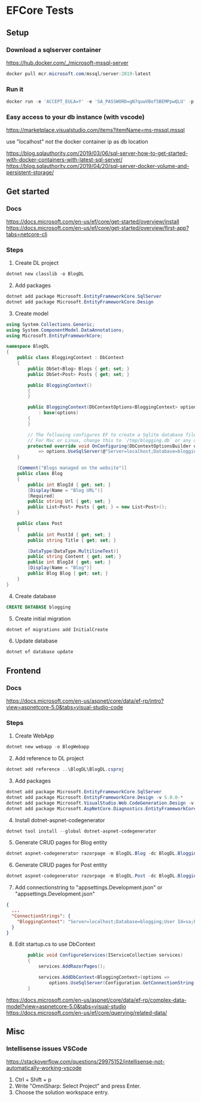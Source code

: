 # EFCore Tests

## Setup

### Download a sqlserver container
https://hub.docker.com/_/microsoft-mssql-server

```powershell
docker pull mcr.microsoft.com/mssql/server:2019-latest
````
### Run it
```powershell
docker run -e 'ACCEPT_EULA=Y' -e 'SA_PASSWORD=gN7quwVBof5BEMPpwQLU' -p 1433:1433 -v G:\Projects\Dotnet\EFCore:/sql -d mcr.microsoft.com/mssql/server:2019-latest
```

### Easy access to your db instance (with vscode)
https://marketplace.visualstudio.com/items?itemName=ms-mssql.mssql

use "localhost" not the docker container ip as db location

https://blog.sqlauthority.com/2019/03/06/sql-server-how-to-get-started-with-docker-containers-with-latest-sql-server/
https://blog.sqlauthority.com/2019/04/20/sql-server-docker-volume-and-persistent-storage/

## Get started

### Docs
https://docs.microsoft.com/en-us/ef/core/get-started/overview/install
https://docs.microsoft.com/en-us/ef/core/get-started/overview/first-app?tabs=netcore-cli

### Steps
1. Create DL project
```powershell
dotnet new classlib -o BlogDL 
```
2. Add packages
```powershell
dotnet add package Microsoft.EntityFrameworkCore.SqlServer
dotnet add package Microsoft.EntityFrameworkCore.Design
```
3. Create model
```csharp
using System.Collections.Generic;
using System.ComponentModel.DataAnnotations;
using Microsoft.EntityFrameworkCore;

namespace BlogDL
{
    public class BloggingContext : DbContext
    {
        public DbSet<Blog> Blogs { get; set; }
        public DbSet<Post> Posts { get; set; }

        public BloggingContext()
        {
        }

        public BloggingContext(DbContextOptions<BloggingContext> options) 
            : base(options)
        {
        }

        // The following configures EF to create a Sqlite database file as `C:\blogging.db`.
        // For Mac or Linux, change this to `/tmp/blogging.db` or any other absolute path.
        protected override void OnConfiguring(DbContextOptionsBuilder options)
            => options.UseSqlServer(@"Server=localhost;Database=blogging;User Id=sa;Password=gN7quwVBof5BEMPpwQLU;");
    }

    [Comment("Blogs managed on the website")]
    public class Blog
    {
        public int BlogId { get; set; }
        [Display(Name = "Blog URL")]
        [Required]
        public string Url { get; set; }
        public List<Post> Posts { get; } = new List<Post>();
    }

    public class Post
    {
        public int PostId { get; set; }
        public string Title { get; set; }

        [DataType(DataType.MultilineText)]
        public string Content { get; set; }
        public int BlogId { get; set; }
        [Display(Name = "Blog")]
        public Blog Blog { get; set; }
    }
}
```
4. Create database 
```sql
CREATE DATABASE blogging
```
5. Create initial migration
```powershell
dotnet ef migrations add InitialCreate
```
6. Update database
```powershell
dotnet ef database update
```

## Frontend
### Docs
https://docs.microsoft.com/en-us/aspnet/core/data/ef-rp/intro?view=aspnetcore-5.0&tabs=visual-studio-code
### Steps
1. Create WebApp
```powershell
dotnet new webapp -o BlogWebapp
```
2. Add reference to DL project
```powershell
dotnet add reference ..\BlogDL\BlogDL.csproj
```
3. Add packages
```powershell
dotnet add package Microsoft.EntityFrameworkCore.SqlServer
dotnet add package Microsoft.EntityFrameworkCore.Design -v 5.0.0-*
dotnet add package Microsoft.VisualStudio.Web.CodeGeneration.Design -v 5.0.0-*
dotnet add package Microsoft.AspNetCore.Diagnostics.EntityFrameworkCore -v 5.0.0-* 
```
4. Install dotnet-aspnet-codegenerator
```powershell
dotnet tool install --global dotnet-aspnet-codegenerator
```
5. Generate CRUD pages for Blog entity
```powershell
dotnet aspnet-codegenerator razorpage -m BlogDL.Blog -dc BlogDL.BloggingContext -udl -outDir Pages\Blogs
```
6. Generate CRUD pages for Post entity
```powershell
dotnet aspnet-codegenerator razorpage -m BlogDL.Post -dc BlogDL.BloggingContext -udl -outDir Pages\BlogPosts
```
7. Add connectionstring to "appsettings.Development.json" or "appsettings.Development.json"
```json
{
  ...
  "ConnectionStrings": {
    "BloggingContext": "Server=localhost;Database=blogging;User Id=sa;Password=gN7quwVBof5BEMPpwQLU;"
  }
}
```
8. Edit startup.cs to use DbContext
```csharp
        public void ConfigureServices(IServiceCollection services)
        {
            services.AddRazorPages();

            services.AddDbContext<BloggingContext>(options =>
                options.UseSqlServer(Configuration.GetConnectionString("BloggingContext")));
        }

```


https://docs.microsoft.com/en-us/aspnet/core/data/ef-rp/complex-data-model?view=aspnetcore-5.0&tabs=visual-studio
https://docs.microsoft.com/en-us/ef/core/querying/related-data/

## Misc
### Intellisense issues VSCode
https://stackoverflow.com/questions/29975152/intellisense-not-automatically-working-vscode

1. Ctrl + Shift + p
2. Write "OmniSharp: Select Project" and press Enter.
3. Choose the solution workspace entry.